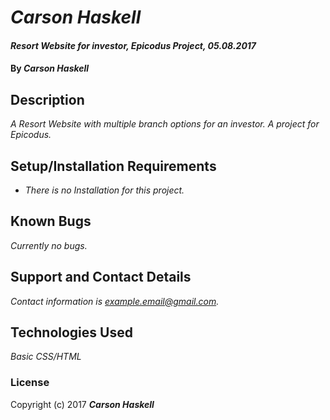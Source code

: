 # _Carson Haskell_

#### _Resort Website for investor, Epicodus Project, 05.08.2017_

#### By _**Carson Haskell**_

## Description

_A Resort Website with multiple branch options for an investor. A project for
Epicodus._

## Setup/Installation Requirements

* _There is no Installation for this project._

## Known Bugs

_Currently no bugs._

## Support and Contact Details

_Contact information is example.email@gmail.com._

## Technologies Used

_Basic CSS/HTML_

### License

Copyright (c) 2017 **_Carson Haskell_**
